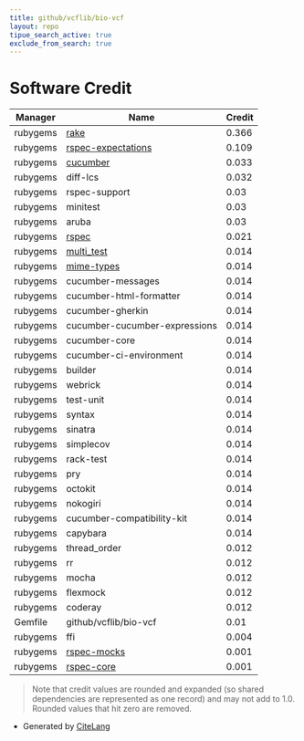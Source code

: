 ```yaml
---
title: github/vcflib/bio-vcf
layout: repo
tipue_search_active: true
exclude_from_search: true
---
```

# Software Credit

|Manager|Name|Credit|
|-------|----|------|
|rubygems|[rake](https://github.com/ruby/rake)|0.366|
|rubygems|[rspec-expectations](https://github.com/rspec/rspec-expectations)|0.109|
|rubygems|[cucumber](https://cucumber.io/)|0.033|
|rubygems|diff-lcs|0.032|
|rubygems|rspec-support|0.03|
|rubygems|minitest|0.03|
|rubygems|aruba|0.03|
|rubygems|[rspec](http://github.com/rspec)|0.021|
|rubygems|[multi_test](http://cukes.info)|0.014|
|rubygems|[mime-types](https://github.com/mime-types/ruby-mime-types/)|0.014|
|rubygems|cucumber-messages|0.014|
|rubygems|cucumber-html-formatter|0.014|
|rubygems|cucumber-gherkin|0.014|
|rubygems|cucumber-cucumber-expressions|0.014|
|rubygems|cucumber-core|0.014|
|rubygems|cucumber-ci-environment|0.014|
|rubygems|builder|0.014|
|rubygems|webrick|0.014|
|rubygems|test-unit|0.014|
|rubygems|syntax|0.014|
|rubygems|sinatra|0.014|
|rubygems|simplecov|0.014|
|rubygems|rack-test|0.014|
|rubygems|pry|0.014|
|rubygems|octokit|0.014|
|rubygems|nokogiri|0.014|
|rubygems|cucumber-compatibility-kit|0.014|
|rubygems|capybara|0.014|
|rubygems|thread_order|0.012|
|rubygems|rr|0.012|
|rubygems|mocha|0.012|
|rubygems|flexmock|0.012|
|rubygems|coderay|0.012|
|Gemfile|github/vcflib/bio-vcf|0.01|
|rubygems|ffi|0.004|
|rubygems|[rspec-mocks](https://github.com/rspec/rspec-mocks)|0.001|
|rubygems|[rspec-core](https://github.com/rspec/rspec-core)|0.001|


> Note that credit values are rounded and expanded (so shared dependencies are represented as one record) and may not add to 1.0. Rounded values that hit zero are removed.


- Generated by [CiteLang](https://github.com/vsoch/citelang)
